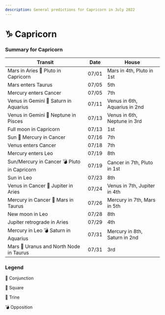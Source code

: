 ```yaml
---
description: General predictions for Capricorn in July 2022
---
```


# ♑ Capricorn

### Summary for Capricorn

| Transit                                     | Date  | House                         |
| ------------------------------------------- | ----- | ----------------------------- |
| Mars in Aries 🔲 Pluto in Capricorn         | 07/01 | Mars in 4th, Pluto in 1st     |
| Mars enters Taurus                          | 07/05 | 5th                           |
| Mercury enters Cancer                       | 07/05 | 7th                           |
| Venus in Gemini 🔺 Saturn in Aquarius       | 07/11 | Venus in 6th, Aquarius in 2nd |
| Venus in Gemini 🔲 Neptune in Pisces        | 07/13 | Venus in 6th, Neptune in 3rd  |
| Full moon in Capricorn                      | 07/13 | 1st                           |
| Sun 🖤 Mercury in Cancer                    | 07/16 | 7th                           |
| Venus enters Cancer                         | 07/18 | 7th                           |
| Mercury enters Leo                          | 07/19 | 8th                           |
| Sun/Mercury in Cancer 💣 Pluto in Capricorn | 07/19 | Cancer in 7th, Pluto in 1st   |
| Sun in Leo                                  | 07/23 | 8th                           |
| Venus in Cancer 🔲 Jupiter in Aries         | 07/24 | Venus in 7th, Jupiter in 4th  |
| Mercury in Cancer 🔲 Mars in Taurus         | 07/26 | Mercury in 7th, Mars in 5th   |
| New moon in Leo                             | 07/28 | 8th                           |
| Jupiter retrograde in Aries                 | 07/29 | 4th                           |
| Mercury in Leo 💣 Saturn in Aquarius        | 07/31 | Mercury in 8th, Saturn in 2nd |
| Mars 🖤 Uranus and North Node in Taurus     | 07/31 | 3rd                           |





### Legend



🖤 Conjunction

🔲 Square

🔺 Trine

💣 Opposition
